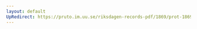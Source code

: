 ```yaml
---
layout: default
UpRedirect: https://pruto.im.uu.se/riksdagen-records-pdf/1869/prot-1869--ak--116/prot-1869--ak--116_002.pdf
---
```

